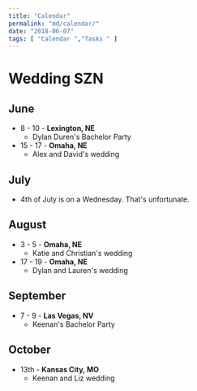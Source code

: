 ```yaml
---
title: "Calendar"
permalink: "md/calendar/"
date: "2018-06-07"
tags: [ "Calendar ","Tasks " ]
---
```


# Wedding SZN

## June

- 8 - 10 - **Lexington, NE**
  - Dylan Duren's Bachelor Party
- 15 - 17 - **Omaha, NE**
  - Alex and David's wedding

## July

- 4th of July is on a Wednesday. That's unfortunate.

## August

- 3 - 5 - **Omaha, NE**
  - Katie and Christian's wedding
- 17 - 19 - **Omaha, NE**
  - Dylan and Lauren's wedding

## September

- 7 - 9 - **Las Vegas, NV**
  - Keenan's Bachelor Party

## October

- 13th - **Kansas City, MO**
  - Keenan and Liz wedding
